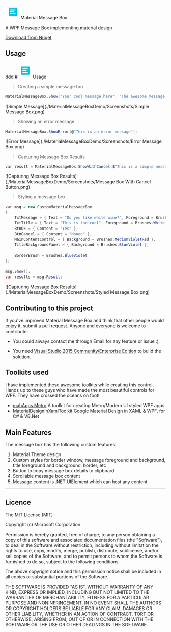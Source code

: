![Material Message Box](./BespokeFusion/Assets/Notification-Blue.png)Material Message Box

A WPF Message Box implementing material design

[Download from Nuget](https://www.nuget.org/packages/MaterialMessageBox/)

## Usage
ddd
#![Usage](./BespokeFusion/Assets/Notification-Blue.png)Usage

> Creating a simple message box

```c#
MaterialMessageBox.Show("Your cool message here", "The awesome message title");
```
![Simple Message](./MaterialMessageBoxDemo/Screenshots/Simple Message Box.png)


> Showing an error message

```c#            
MaterialMessageBox.ShowError(@"This is an error message");
```
![Error Message](./MaterialMessageBoxDemo/Screenshots/Error Message Box.png)


> Capturing Message Box Results

```c#    
var result = MaterialMessageBox.ShowWithCancel($"This is a simple message with a cancel button. You can listen to the return value", "Message Box Title");
```
![Capturing Message Box Results](./MaterialMessageBoxDemo/Screenshots/Message Box With Cancel Button.png)


> Styling a message box

```c#    
var msg = new CustomMaterialMessageBox
{
    TxtMessage = { Text = "Do you like white wine?", Foreground = Brushes.White },
    TxtTitle = { Text = "This is too cool", Foreground = Brushes.White },
    BtnOk = { Content = "Yes" },
    BtnCancel = { Content = "Noooo" },
    MainContentControl = { Background = Brushes.MediumVioletRed },
    TitleBackgroundPanel = { Background = Brushes.BlueViolet },

    BorderBrush = Brushes.BlueViolet
};

msg.Show();
var results = msg.Result;
```
![Capturing Message Box Results](./MaterialMessageBoxDemo/Screenshots/Styled Message Box.png)


## Contributing to this project
If you've improved Material Message Box and think that other people would enjoy it, submit a pull request. Anyone and everyone is welcome to contribute.

* You could always contact me through Email for any feature or issue :)

* You need [Visual Studio 2015 Community/Enterprise Edition](<https://www.visualstudio.com/>) to build the solution.

## Toolkits used
I have implemented these awesome toolkits while creating this control. Hands up to these guys who have made the most beautiful controls for WPF. They have crossed the oceans on foot!

- [mahApps.Metro](https://github.com/MahApps/MahApps.Metro) A toolkit for creating Metro/Modern UI styled WPF apps
- [MaterialDesignInXamlToolkit](https://github.com/ButchersBoy/MaterialDesignInXamlToolkit) Google Material Design in XAML & WPF, for C# & VB.Net

## Main Features
The message box has the following custom features:
 1. Material Theme design
 2. Custom styles for border window, message foreground and background, title foreground and background, border, etc
 3. Button to copy message box details to clipboard
 4. Scrollable message box content
 5. Message content is .NET UIElement which can host any content


----------


## Licence
The MIT License (MIT)

Copyright (c) Microsoft Corporation

Permission is hereby granted, free of charge, to any person obtaining a copy
 of this software and associated documentation files (the "Software"), to deal
 in the Software without restriction, including without limitation the rights
 to use, copy, modify, merge, publish, distribute, sublicense, and/or sell
 copies of the Software, and to permit persons to whom the Software is
 furnished to do so, subject to the following conditions:

The above copyright notice and this permission notice shall be included in
 all copies or substantial portions of the Software.

THE SOFTWARE IS PROVIDED "AS IS", WITHOUT WARRANTY OF ANY KIND, EXPRESS OR
 IMPLIED, INCLUDING BUT NOT LIMITED TO THE WARRANTIES OF MERCHANTABILITY,
 FITNESS FOR A PARTICULAR PURPOSE AND NONINFRINGEMENT. IN NO EVENT SHALL THE
 AUTHORS OR COPYRIGHT HOLDERS BE LIABLE FOR ANY CLAIM, DAMAGES OR OTHER
 LIABILITY, WHETHER IN AN ACTION OF CONTRACT, TORT OR OTHERWISE, ARISING FROM,
 OUT OF OR IN CONNECTION WITH THE SOFTWARE OR THE USE OR OTHER DEALINGS IN
 THE SOFTWARE.
